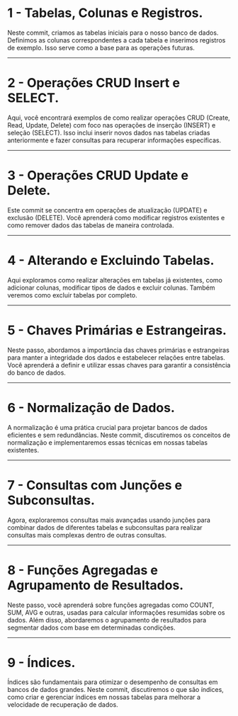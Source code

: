 # 1 - Tabelas, Colunas e Registros.

Neste commit, criamos as tabelas iniciais para o nosso banco de dados. Definimos as colunas correspondentes a cada tabela e inserimos registros de exemplo. Isso serve como a base para as operações futuras.

---

# 2 - Operações CRUD Insert e SELECT.

Aqui, você encontrará exemplos de como realizar operações CRUD (Create, Read, Update, Delete) com foco nas operações de inserção (INSERT) e seleção (SELECT). Isso inclui inserir novos dados nas tabelas criadas anteriormente e fazer consultas para recuperar informações específicas.

---

# 3 - Operações CRUD Update e Delete.

Este commit se concentra em operações de atualização (UPDATE) e exclusão (DELETE). Você aprenderá como modificar registros existentes e como remover dados das tabelas de maneira controlada.

---

# 4 - Alterando e Excluindo Tabelas.

Aqui exploramos como realizar alterações em tabelas já existentes, como adicionar colunas, modificar tipos de dados e excluir colunas. Também veremos como excluir tabelas por completo.

---

# 5 - Chaves Primárias e Estrangeiras.

Neste passo, abordamos a importância das chaves primárias e estrangeiras para manter a integridade dos dados e estabelecer relações entre tabelas. Você aprenderá a definir e utilizar essas chaves para garantir a consistência do banco de dados.

---

# 6 - Normalização de Dados.

A normalização é uma prática crucial para projetar bancos de dados eficientes e sem redundâncias. Neste commit, discutiremos os conceitos de normalização e implementaremos essas técnicas em nossas tabelas existentes.

---

# 7 - Consultas com Junções e Subconsultas.

Agora, exploraremos consultas mais avançadas usando junções para combinar dados de diferentes tabelas e subconsultas para realizar consultas mais complexas dentro de outras consultas.

---

# 8 - Funções Agregadas e Agrupamento de Resultados.

Neste passo, você aprenderá sobre funções agregadas como COUNT, SUM, AVG e outras, usadas para calcular informações resumidas sobre os dados. Além disso, abordaremos o agrupamento de resultados para segmentar dados com base em determinadas condições.

---

# 9 - Índices.

Índices são fundamentais para otimizar o desempenho de consultas em bancos de dados grandes. Neste commit, discutiremos o que são índices, como criar e gerenciar índices em nossas tabelas para melhorar a velocidade de recuperação de dados.
